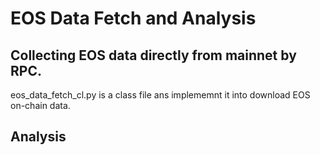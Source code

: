 # EOS Data Fetch and Analysis
## Collecting EOS data directly from mainnet by RPC. 
eos_data_fetch_cl.py is a class file ans implememnt it into download EOS on-chain data.
## Analysis

